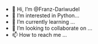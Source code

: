 - 👋 Hi, I’m @Franz-Dariwudel
- 👀 I’m interested in Python...
- 🌱 I’m currently learning ...
- 💞️ I’m looking to collaborate on ...
- 📫 How to reach me ...

<!---
Franz-Dariwudel/Franz-Dariwudel is a ✨ special ✨ repository because its `README.md` (this file) appears on your GitHub profile.
You can click the Preview link to take a look at your changes.
--->
